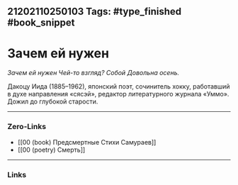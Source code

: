 21202110250103
Tags: #type_finished #book_snippet 
---
# Зачем ей нужен

*Зачем ей нужен
Чей-то взгляд? Собой
Довольна осень.*

Дакоцу Иида (1885–1962), японский поэт, сочинитель хокку, работавший в духе направления «сясэй», редактор литературного журнала «Уммо». Дожил до глубокой старости. 

---
### Zero-Links
 - [[00 (book) Предсмертные Стихи Самураев]]
 - [[00 (poetry) Смерть]]
---
### Links
